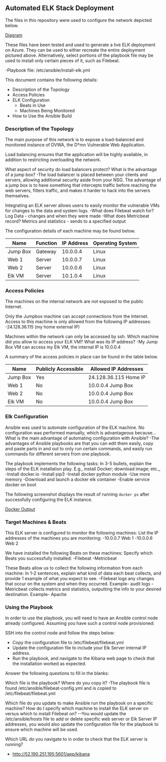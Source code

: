 ## Automated ELK Stack Deployment

The files in this repository were used to configure the network depicted below.

[Diagram](Images/Diagram.jpg)

These files have been tested and used to generate a live ELK deployment on Azure. They can be used to either recreate the entire deployment pictured above. Alternatively, select portions of the playbook file may be used to install only certain pieces of it, such as Filebeat.

-Playbook file: /etc/ansible/install-elk.yml

This document contains the following details:
- Description of the Topology
- Access Policies
- ELK Configuration
  - Beats in Use
  - Machines Being Monitored
- How to Use the Ansible Build


### Description of the Topology

The main purpose of this network is to expose a load-balanced and monitored instance of DVWA, the D*mn Vulnerable Web Application.

Load balancing ensures that the application will be highly available, in addition to restricting overloading the network.

What aspect of security do load balancers protect? What is the advantage of a jump box?
-The load balancer is placed between your clients and servers, allowing additional security aside from your NSG. The advantage of a jump box is to have something that intercepts traffic before reaching the web servers, filters traffic, and makes it harder to hack into the servers themselves.

Integrating an ELK server allows users to easily monitor the vulnerable VMs for changes to the data and system logs.
-What does Filebeat watch for? 
Log Data - changes and when they were made
-What does Metricbeat record? 
Metrics and statistics - sends to a specified output

The configuration details of each machine may be found below.

| Name     | Function | IP Address | Operating System |
|----------|----------|------------|------------------|
| Jump Box | Gateway  | 10.0.0.4   | Linux            |
| Web 1    | Server   | 10.0.0.7   | Linux            |
| Web 2    | Server   | 10.0.0.6   | Linux            |
| Elk VM   | Server   | 10.1.0.4   | Linux            |

### Access Policies

The machines on the internal network are not exposed to the public Internet. 

Only the Jumpbox machine can accept connections from the Internet. Access to this machine is only allowed from the following IP addresses:
-24.128.36.115 (my home external IP)

Machines within the network can only be accessed by ssh.
Which machine did you allow to access your ELK VM? What was its IP address?
-My Jump Box VM can access my Elk VM, the internal IP is 10.0.0.4

A summary of the access policies in place can be found in the table below.

| Name     | Publicly Accessible | Allowed IP Addresses |
|----------|---------------------|----------------------|
| Jump Box | Yes                 |24.128.36.115 Home IP |
| Web 1    | No                  |   10.0.0.4 Jump Box  |
| Web 2    | No                  |   10.0.0.4 Jump Box  |
| Elk VM   | No                  |   10.0.0.4 Jump Box  |

### Elk Configuration

Ansible was used to automate configuration of the ELK machine. No configuration was performed manually, which is advantageous because...
What is the main advantage of automating configuration with Ansible?
-The advantages of Ansible playbooks are that you can edit them easily, copy and paste parts in and out to only run certain commands, and easily run commands for different servers from one playbook.

The playbook implements the following tasks:
In 3-5 bullets, explain the steps of the ELK installation play. E.g., install Docker; download image; etc._
-Install docker.io
-Install pip3
-Install docker python module
-Use more memory
-Download and launch a docker elk container
-Enable service docker on boot

The following screenshot displays the result of running `docker ps` after successfully configuring the ELK instance.

[Docker Output](Images/docker_ps_output.png)

### Target Machines & Beats
This ELK server is configured to monitor the following machines:
List the IP addresses of the machines you are monitoring:
-10.0.0.7 Web 1
-10.0.0.6 Web 2

We have installed the following Beats on these machines:
Specify which Beats you successfully installed:
-Filebeat
-Metricbeat

These Beats allow us to collect the following information from each machine:
In 1-2 sentences, explain what kind of data each beat collects, and provide 1 example of what you expect to see.
-Filebeat logs any changes that occur on the system and when they occurred. Example- audit logs
-Metricbeat collects metrics and statistics, outputting the info to your desired destination. Example- Apache

### Using the Playbook
In order to use the playbook, you will need to have an Ansible control node already configured. Assuming you have such a control node provisioned: 

SSH into the control node and follow the steps below:
- Copy the configuration file to /etc/filebeat/filebeat.yml
- Update the configuration file to include your Elk Server internal IP address.
- Run the playbook, and navigate to the Kibana web page to check that the installation worked as expected.

Answer the following questions to fill in the blanks:

Which file is the playbook? Where do you copy it?
-The playbook file is found /etc/ansible/filebeat-config.yml and is copied to /etc/filebeat/filebeat.yml

Which file do you update to make Ansible run the playbook on a specific machine? How do I specify which machine to install the ELK server on versus which to install Filebeat on?
--You would update the /etc/ansible/hosts file to add or delete specific web server or Elk Server IP addresses, you would also update the configuration file for the playbook to ensure which machine will be used.

Which URL do you navigate to in order to check that the ELK server is running?
- http://52.190.251.195:5601/app/kibana

